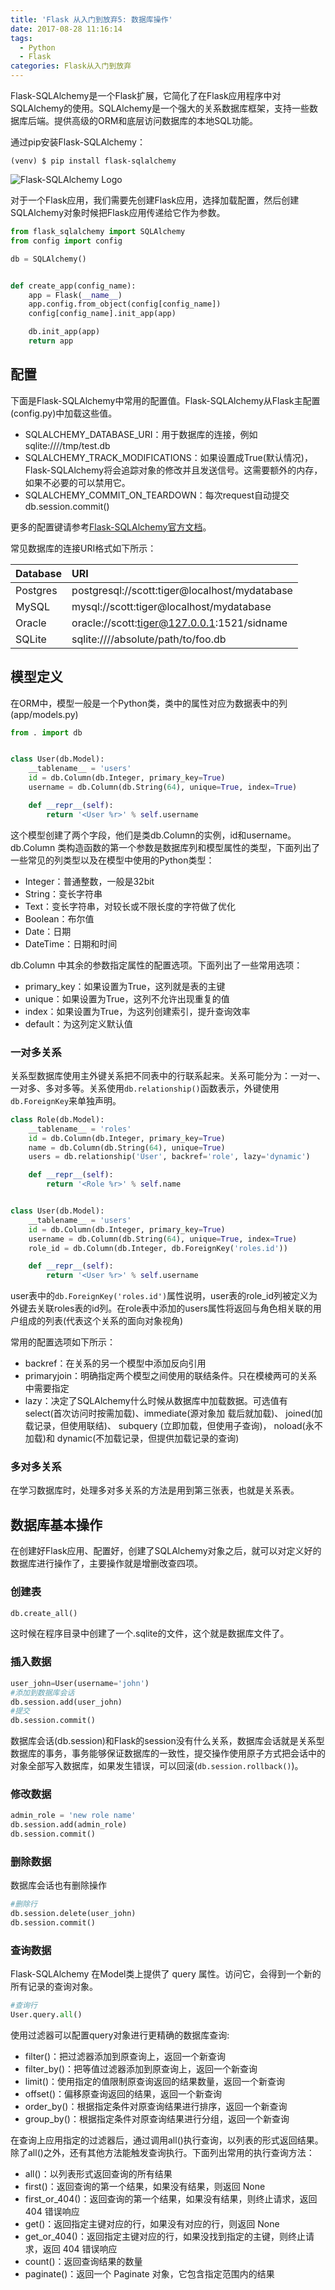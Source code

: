 ```yaml
---
title: 'Flask 从入门到放弃5: 数据库操作'
date: 2017-08-28 11:16:14
tags:
  - Python
  - Flask
categories: Flask从入门到放弃
---
```


Flask-SQLAlchemy是一个Flask扩展，它简化了在Flask应用程序中对SQLAlchemy的使用。SQLAlchemy是一个强大的关系数据库框架，支持一些数据库后端。提供高级的ORM和底层访问数据库的本地SQL功能。

通过pip安装Flask-SQLAlchemy：

``` shell
(venv) $ pip install flask-sqlalchemy
```

![Flask-SQLAlchemy Logo](http://7xkfga.com1.z0.glb.clouddn.com/Flask-SQLAlchemy_logo.png)

对于一个Flask应用，我们需要先创建Flask应用，选择加载配置，然后创建SQLAlchemy对象时候把Flask应用传递给它作为参数。

``` python
from flask_sqlalchemy import SQLAlchemy
from config import config

db = SQLAlchemy()


def create_app(config_name):
    app = Flask(__name__)
    app.config.from_object(config[config_name])
    config[config_name].init_app(app)

    db.init_app(app)
    return app
```

<!-- more -->

## 配置

下面是Flask-SQLAlchemy中常用的配置值。Flask-SQLAlchemy从Flask主配置(config.py)中加载这些值。

- SQLALCHEMY_DATABASE_URI：用于数据库的连接，例如sqlite:////tmp/test.db
- SQLALCHEMY_TRACK_MODIFICATIONS：如果设置成True(默认情况)，Flask-SQLAlchemy将会追踪对象的修改并且发送信号。这需要额外的内存，如果不必要的可以禁用它。
- SQLALCHEMY_COMMIT_ON_TEARDOWN：每次request自动提交db.session.commit()

更多的配置键请参考[Flask-SQLAlchemy官方文档](http://www.pythondoc.com/flask-sqlalchemy/config.html)。

常见数据库的连接URI格式如下所示：

| Database | URI          |
|:---------|:-------------|
|Postgres  | postgresql://scott:tiger@localhost/mydatabase |
|MySQL     | mysql://scott:tiger@localhost/mydatabase |
|Oracle    | oracle://scott:tiger@127.0.0.1:1521/sidname |
|SQLite    | sqlite:////absolute/path/to/foo.db |

## 模型定义

在ORM中，模型一般是一个Python类，类中的属性对应为数据表中的列 (app/models.py)

``` python
from . import db


class User(db.Model):
    __tablename__ = 'users'
    id = db.Column(db.Integer, primary_key=True)
    username = db.Column(db.String(64), unique=True, index=True)

    def __repr__(self):
        return '<User %r>' % self.username
```

这个模型创建了两个字段，他们是类db.Column的实例，id和username。db.Column 类构造函数的第一个参数是数据库列和模型属性的类型，下面列出了一些常见的列类型以及在模型中使用的Python类型：

- Integer：普通整数，一般是32bit
- String：变长字符串
- Text：变长字符串，对较长或不限长度的字符做了优化
- Boolean：布尔值
- Date：日期
- DateTime：日期和时间

db.Column 中其余的参数指定属性的配置选项。下面列出了一些常用选项：

- primary_key：如果设置为True，这列就是表的主键
- unique：如果设置为True，这列不允许出现重复的值
- index：如果设置为True，为这列创建索引，提升查询效率
- default：为这列定义默认值

### 一对多关系

关系型数据库使用主外键关系把不同表中的行联系起来。关系可能分为：一对一、一对多、多对多等。关系使用`db.relationship()`函数表示，外键使用`db.ForeignKey`来单独声明。

``` python
class Role(db.Model):
    __tablename__ = 'roles'
    id = db.Column(db.Integer, primary_key=True)
    name = db.Column(db.String(64), unique=True)
    users = db.relationship('User', backref='role', lazy='dynamic')

    def __repr__(self):
        return '<Role %r>' % self.name


class User(db.Model):
    __tablename__ = 'users'
    id = db.Column(db.Integer, primary_key=True)
    username = db.Column(db.String(64), unique=True, index=True)
    role_id = db.Column(db.Integer, db.ForeignKey('roles.id'))

    def __repr__(self):
        return '<User %r>' % self.username
```

user表中的`db.ForeignKey('roles.id')`属性说明，user表的role_id列被定义为外键去关联roles表的id列。在role表中添加的users属性将返回与角色相关联的用户组成的列表(代表这个关系的面向对象视角)

常用的配置选项如下所示：
- backref：在关系的另一个模型中添加反向引用
- primaryjoin：明确指定两个模型之间使用的联结条件。只在模棱两可的关系中需要指定
- lazy：决定了SQLAlchemy什么时候从数据库中加载数据。可选值有 select(首次访问时按需加载)、immediate(源对象加
载后就加载)、 joined(加载记录，但使用联结)、 subquery (立即加载，但使用子查询)，
noload(永不加载)和 dynamic(不加载记录，但提供加载记录的查询)

### 多对多关系

在学习数据库时，处理多对多关系的方法是用到第三张表，也就是关系表。

## 数据库基本操作

在创建好Flask应用、配置好，创建了SQLAlchemy对象之后，就可以对定义好的数据库进行操作了，主要操作就是增删改查四项。

### 创建表

``` python
db.create_all()
```

这时候在程序目录中创建了一个.sqlite的文件，这个就是数据库文件了。

### 插入数据

``` python
user_john=User(username='john')
#添加到数据库会话
db.session.add(user_john)
#提交
db.session.commit()
```

数据库会话(db.session)和Flask的session没有什么关系，数据库会话就是关系型数据库的事务，事务能够保证数据库的一致性，提交操作使用原子方式把会话中的对象全部写入数据库，如果发生错误，可以回滚(`db.session.rollback()`)。

### 修改数据

``` python
admin_role = 'new role name'
db.session.add(admin_role)
db.session.commit()
```

### 删除数据

数据库会话也有删除操作

``` python
#删除行
db.session.delete(user_john)
db.session.commit()
```

### 查询数据

Flask-SQLAlchemy 在Model类上提供了 query 属性。访问它，会得到一个新的所有记录的查询对象。

``` python
#查询行
User.query.all()
```

使用过滤器可以配置query对象进行更精确的数据库查询:

- filter()：把过滤器添加到原查询上，返回一个新查询
- filter_by()：把等值过滤器添加到原查询上，返回一个新查询
- limit()：使用指定的值限制原查询返回的结果数量，返回一个新查询
- offset()：偏移原查询返回的结果，返回一个新查询
- order_by()：根据指定条件对原查询结果进行排序，返回一个新查询
- group_by()：根据指定条件对原查询结果进行分组，返回一个新查询

在查询上应用指定的过滤器后，通过调用all()执行查询，以列表的形式返回结果。除了all()之外，还有其他方法能触发查询执行。下面列出常用的执行查询方法：

- all()：以列表形式返回查询的所有结果
- first()：返回查询的第一个结果，如果没有结果，则返回 None
- first_or_404()：返回查询的第一个结果，如果没有结果，则终止请求，返回 404 错误响应
- get()：返回指定主键对应的行，如果没有对应的行，则返回 None
- get_or_404()：返回指定主键对应的行，如果没找到指定的主键，则终止请求，返回 404 错误响应
- count()：返回查询结果的数量
- paginate()：返回一个 Paginate 对象，它包含指定范围内的结果
